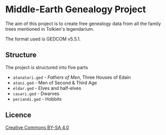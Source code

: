 # Middle-Earth Genealogy Project

The aim of this project is to create free genealogy data from
all the family trees mentioned in Tolkien's legendarium.

The format used is GEDCOM v5.5.1.

## Structure

The project is structured into five parts

* `atanatari.ged` - *Fathers of Men*, Three Houses of Edain
* `atani.ged` - Men of Second & Third Age
* `eldar.ged` - Elves and half-elves
* `casari.ged` - Dwarves
* `periandi.ged` - Hobbits

## Licence

[Creative Commons BY-SA 4.0](http://creativecommons.org/licenses/by-sa/4.0/)
